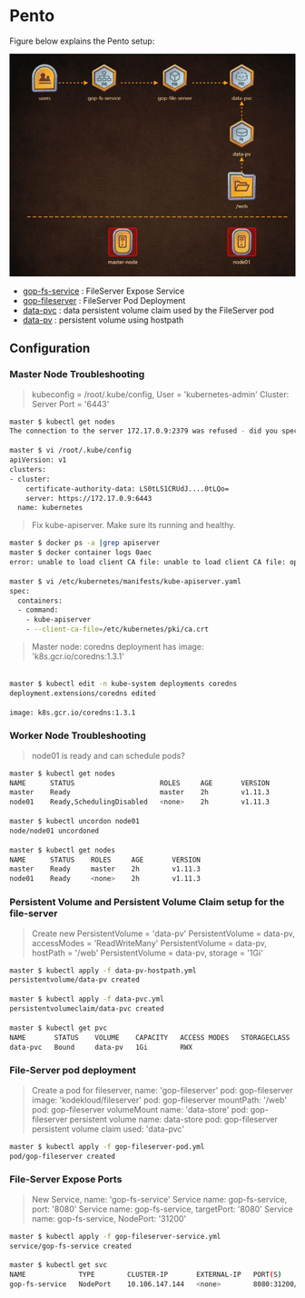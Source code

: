 # Pento

Figure below explains the Pento setup:

![Figure-Bravo](scenarios/Game-of-Pods-Pento-Deploy.JPG)

* [gop-fs-service](gop-fileserver-service.yml) : FileServer Expose Service
* [gop-fileserver](gop-fileserver-pod.yml) : FileServer Pod Deployment
* [data-pvc](data-pvc.yml) : data persistent volume claim used by the FileServer pod
* [data-pv](data-pv-hostpath.yml) : persistent volume using hostpath


## Configuration

### Master Node Troubleshooting

> kubeconfig = /root/.kube/config, User = 'kubernetes-admin' Cluster: Server Port = '6443'

```sh
master $ kubectl get nodes
The connection to the server 172.17.0.9:2379 was refused - did you specify the right host or port?

master $ vi /root/.kube/config
apiVersion: v1
clusters:
- cluster:
    certificate-authority-data: LS0tLS1CRUdJ....0tLQo=
    server: https://172.17.0.9:6443
  name: kubernetes
```

> Fix kube-apiserver. Make sure its running and healthy.


```sh
master $ docker ps -a |grep apiserver
master $ docker container logs 0aec
error: unable to load client CA file: unable to load client CA file: open /etc/kubernetes/pki/ca-authority.crt: no such file or directory

master $ vi /etc/kubernetes/manifests/kube-apiserver.yaml
spec:
  containers:
  - command:
    - kube-apiserver
    - --client-ca-file=/etc/kubernetes/pki/ca.crt
```

> Master node: coredns deployment has image: 'k8s.gcr.io/coredns:1.3.1'

```sh

master $ kubectl edit -n kube-system deployments coredns
deployment.extensions/coredns edited

image: k8s.gcr.io/coredns:1.3.1
```

### Worker Node Troubleshooting

> node01 is ready and can schedule pods?

```sh
master $ kubectl get nodes
NAME      STATUS                     ROLES     AGE       VERSION
master    Ready                      master    2h        v1.11.3
node01    Ready,SchedulingDisabled   <none>    2h        v1.11.3

master $ kubectl uncordon node01
node/node01 uncordoned

master $ kubectl get nodes
NAME      STATUS    ROLES     AGE       VERSION
master    Ready     master    2h        v1.11.3
node01    Ready     <none>    2h        v1.11.3
```

### Persistent Volume and Persistent Volume Claim setup for the file-server

> Create new PersistentVolume = 'data-pv'
> PersistentVolume = data-pv, accessModes = 'ReadWriteMany'
> PersistentVolume = data-pv, hostPath = '/web'
> PersistentVolume = data-pv, storage = '1Gi'

```sh
master $ kubectl apply -f data-pv-hostpath.yml
persistentvolume/data-pv created

master $ kubectl apply -f data-pvc.yml
persistentvolumeclaim/data-pvc created

master $ kubectl get pvc
NAME       STATUS    VOLUME    CAPACITY   ACCESS MODES   STORAGECLASS   AGE
data-pvc   Bound     data-pv   1Gi        RWX                           19s
```

### File-Server pod deployment

> Create a pod for fileserver, name: 'gop-fileserver'
> pod: gop-fileserver image: 'kodekloud/fileserver'
> pod: gop-fileserver mountPath: '/web'
> pod: gop-fileserver volumeMount name: 'data-store'
> pod: gop-fileserver persistent volume name: data-store
> pod: gop-fileserver persistent volume claim used: 'data-pvc'

```sh
master $ kubectl apply -f gop-fileserver-pod.yml
pod/gop-fileserver created
```


### File-Server Expose Ports

> New Service, name: 'gop-fs-service'
> Service name: gop-fs-service, port: '8080'
> Service name: gop-fs-service, targetPort: '8080'
> Service name: gop-fs-service, NodePort: '31200'

```sh
master $ kubectl apply -f gop-fileserver-service.yml
service/gop-fs-service created

master $ kubectl get svc
NAME             TYPE        CLUSTER-IP       EXTERNAL-IP   PORT(S)          AGE
gop-fs-service   NodePort    10.106.147.144   <none>        8080:31200/TCP   3s
```
